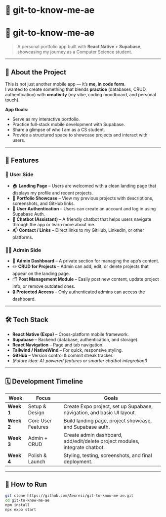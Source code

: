 # 🚀 git-to-know-me-ae

# 🚀 git-to-know-me-ae

> A personal portfolio app built with **React Native + Supabase**, showcasing my journey as a Computer Science student.

---

## 📖 About the Project
This is not just another mobile app — it’s **me, in code form**.  
I wanted to create something that blends **practice** (databases, CRUD, authentication) with **creativity** (my vibe, coding moodboard, and personal touch).

**App Goals:**
- Serve as my interactive portfolio.
- Practice full-stack mobile development with Supabase.
- Share a glimpse of who I am as a CS student.
- Provide a structured space to showcase projects and interact with users.

---

## 🎯 Features
### 👥 User Side
- 🏠 **Landing Page** – Users are welcomed with a clean landing page that displays my profile and recent projects.
- 💼 **Portfolio Showcase** – View my previous projects with descriptions, screenshots, and GitHub links.
- 🔐 **User Authentication** – Users can create an account and log in using Supabase Auth.
- 💬 **Chatbot (Assistant)** – A friendly chatbot that helps users navigate through the app or learn more about me.
- 📬 **Contact / Links** – Direct links to my GitHub, LinkedIn, or other platforms.

### 🧑‍💻 Admin Side
- 🧭 **Admin Dashboard** – A private section for managing the app’s content.
- ✏️ **CRUD for Projects** – Admin can add, edit, or delete projects that appear on the landing page.
- 🗂️ **Post Management Module** – Easily post new content, update project info, or remove outdated ones.
- 🔒 **Protected Access** – Only authenticated admins can access the dashboard.

---

## 🛠️ Tech Stack
- **React Native (Expo)** – Cross-platform mobile framework.
- **Supabase** – Backend (database, authentication, and storage).
- **React Navigation** – Page and tab navigation.
- **Tailwind / NativeWind** – For quick, responsive styling.
- **GitHub** – Version control & commit streak tracker.
- *(Future idea: AI-powered features or smarter chatbot integration!)*

---

## 🗓️ Development Timeline
| Week | Focus | Goals |
|------|--------|-------|
| **Week 1** | Setup & Design | Create Expo project, set up Supabase, navigation, and basic UI layout. |
| **Week 2** | Core User Features | Build landing page, project showcase, and Supabase auth. |
| **Week 3** | Admin + CRUD | Create admin dashboard, add/edit/delete project modules, integrate chatbot. |
| **Week 4** | Polish & Launch | Styling, testing, screenshots, and final deployment. |

---

## 🚦 How to Run
```bash
git clone https://github.com/Aexreii/git-to-know-me-ae.git
cd git-to-know-me-ae
npm install
npx expo start
